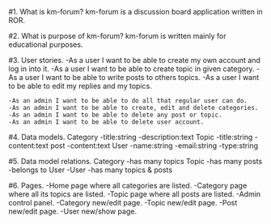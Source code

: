 #1. What is km-forum?
	km-forum is a discussion board application written in ROR.

#2. What is purpose of km-forum?
	km-forum is written mainly for educational purposes.

#3. User stories.
	-As a user I want to be able to create my own account and log in into it.
	-As a user I want to be able to create topic in given category.
	-As a user I want to be able to write posts to others topics.
	-As a user I want to be able to edit my replies and my topics.

	-As an admin I want to be able to do all that regular user can do.
	-As an admin I want to be able to create, edit and delete categories.
	-As an admin I want to be able to delete any post or topic.
	-As an admin I want to be able to delete user account.

#4. Data models.
	Category
		-title:string
		-description:text
	Topic
		-title:string
		-content:text
	post
		-content:text
	User
		-name:string
		-email:string
		-type:string

#5. Data model relations.
	Category
		-has many topics
	Topic
		-has many posts
		-belongs to User
	-User
		-has many topics & posts

#6. Pages.
	-Home page where all categories are listed.
	-Category page where all its topics are listed.
	-Topic page where all posts are listed.
	-Admin control panel.
	-Category new/edit page.
	-Topic new/edit page.
	-Post new/edit page.
	-User new/show page.

